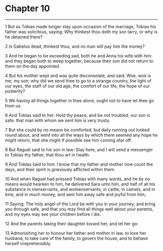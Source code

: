# Chapter 10

***

1 But as Tobias made longer stay upon occasion of the marriage, Tobias his father was solicitous, saying: Why thinkest thou doth my son tarry, or why is he detained there?

2 Is Gabelus dead, thinkest thou, and no man will pay him the money?

3 And he began to be exceeding sad, both he and Anna his wife with him: and they began both to weep together, because their son did not return to them on the day appointed.

4 But his mother wept and was quite disconsolate, and said: Woe, woe is me, my son; why did we send thee to go to a strange country, the light of our eyes, the staff of our old age, the comfort of our life, the hope of our posterity?

5 We having all things together in thee alone, ought not to have let thee go from us.

6 And Tobias said to her: Hold thy peace, and be not troubled, our son is safe: that man with whom we sent him is very trusty.

7 But she could by no means be comforted, but daily running out looked round about, and went into all the ways by which there seemed any hope he might return, that she might if possible see him coming afar off.

8 But Raguel said to his son in law: Stay here, and I will send a messenger to Tobias thy father, that thou art in health.

9 And Tobias said to him: I know that my father and mother now count the days, and their spirit is grievously afflicted within them.

10 And when Raguel had pressed Tobias with many words, and he by no means would hearken to him, he delivered Sara unto him, and half of all his substance in menservants, and womenservants, in cattle, in camels, and in kine, and in much money, and sent him away safe and joyful from him,

11 Saying: The holy angel of the Lord be with you in your journey, and bring you through safe, and that you may find all things well about your parents, and my eyes may see your children before I die.

12 And the parents taking their daughter kissed her, and let her go:

13 Admonishing her to honour her father and mother in law, to love her husband, to take care of the family, to govern the house, and to behave herself irreprehensibly.

